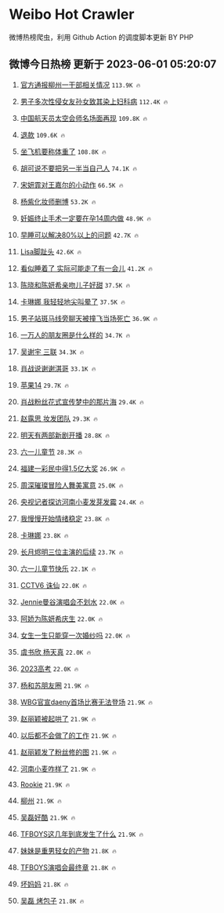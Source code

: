 # Weibo Hot Crawler 



微博热榜爬虫，利用 Github Action 的调度脚本更新 BY PHP 


## 微博今日热榜 更新于 2023-06-01 05:20:07 
1. [官方通报柳州一干部相关情况](https://s.weibo.com/weibo?q=%23%E5%AE%98%E6%96%B9%E9%80%9A%E6%8A%A5%E6%9F%B3%E5%B7%9E%E4%B8%80%E5%B9%B2%E9%83%A8%E7%9B%B8%E5%85%B3%E6%83%85%E5%86%B5%23&t=31&band_rank=1&Refer=top) `113.9K 🔥` 

1. [男子多次性侵女友孙女致其染上妇科病](https://s.weibo.com/weibo?q=%23%E7%94%B7%E5%AD%90%E5%A4%9A%E6%AC%A1%E6%80%A7%E4%BE%B5%E5%A5%B3%E5%8F%8B%E5%AD%99%E5%A5%B3%E8%87%B4%E5%85%B6%E6%9F%93%E4%B8%8A%E5%A6%87%E7%A7%91%E7%97%85%23&t=31&band_rank=2&Refer=top) `112.4K 🔥` 

1. [中国航天员太空会师名场面再现](https://s.weibo.com/weibo?q=%23%E4%B8%AD%E5%9B%BD%E8%88%AA%E5%A4%A9%E5%91%98%E5%A4%AA%E7%A9%BA%E4%BC%9A%E5%B8%88%E5%90%8D%E5%9C%BA%E9%9D%A2%E5%86%8D%E7%8E%B0%23&t=31&band_rank=3&Refer=top) `109.8K 🔥` 

1. [退款](https://s.weibo.com/weibo?q=%E9%80%80%E6%AC%BE&t=31&band_rank=4&Refer=top) `109.6K 🔥` 

1. [坐飞机要称体重了](https://s.weibo.com/weibo?q=%23%E5%9D%90%E9%A3%9E%E6%9C%BA%E8%A6%81%E7%A7%B0%E4%BD%93%E9%87%8D%E4%BA%86%23&t=31&band_rank=5&Refer=top) `108.8K 🔥` 

1. [胡可说不要把另一半当自己人](https://s.weibo.com/weibo?q=%23%E8%83%A1%E5%8F%AF%E8%AF%B4%E4%B8%8D%E8%A6%81%E6%8A%8A%E5%8F%A6%E4%B8%80%E5%8D%8A%E5%BD%93%E8%87%AA%E5%B7%B1%E4%BA%BA%23&t=31&band_rank=6&Refer=top) `74.1K 🔥` 

1. [宋妍霏对王嘉尔的小动作](https://s.weibo.com/weibo?q=%23%E5%AE%8B%E5%A6%8D%E9%9C%8F%E5%AF%B9%E7%8E%8B%E5%98%89%E5%B0%94%E7%9A%84%E5%B0%8F%E5%8A%A8%E4%BD%9C%23&t=31&band_rank=7&Refer=top) `66.5K 🔥` 

1. [杨紫化妆师删博](https://s.weibo.com/weibo?q=%23%E6%9D%A8%E7%B4%AB%E5%8C%96%E5%A6%86%E5%B8%88%E5%88%A0%E5%8D%9A%23&t=31&band_rank=8&Refer=top) `53.2K 🔥` 

1. [妊娠终止手术一定要在孕14周内做](https://s.weibo.com/weibo?q=%E5%A6%8A%E5%A8%A0%E7%BB%88%E6%AD%A2%E6%89%8B%E6%9C%AF%E4%B8%80%E5%AE%9A%E8%A6%81%E5%9C%A8%E5%AD%9514%E5%91%A8%E5%86%85%E5%81%9A&t=31&band_rank=9&Refer=top) `48.9K 🔥` 

1. [早睡可以解决80%以上的问题](https://s.weibo.com/weibo?q=%E6%97%A9%E7%9D%A1%E5%8F%AF%E4%BB%A5%E8%A7%A3%E5%86%B380%25%E4%BB%A5%E4%B8%8A%E7%9A%84%E9%97%AE%E9%A2%98&t=31&band_rank=10&Refer=top) `42.7K 🔥` 

1. [Lisa脚趾头](https://s.weibo.com/weibo?q=%23Lisa%E8%84%9A%E8%B6%BE%E5%A4%B4%23&t=31&band_rank=11&Refer=top) `42.6K 🔥` 

1. [看似睡着了 实际可能走了有一会儿](https://s.weibo.com/weibo?q=%E7%9C%8B%E4%BC%BC%E7%9D%A1%E7%9D%80%E4%BA%86%20%E5%AE%9E%E9%99%85%E5%8F%AF%E8%83%BD%E8%B5%B0%E4%BA%86%E6%9C%89%E4%B8%80%E4%BC%9A%E5%84%BF&t=31&band_rank=12&Refer=top) `41.2K 🔥` 

1. [陈晓和陈妍希亲吻儿子好甜](https://s.weibo.com/weibo?q=%23%E9%99%88%E6%99%93%E5%92%8C%E9%99%88%E5%A6%8D%E5%B8%8C%E4%BA%B2%E5%90%BB%E5%84%BF%E5%AD%90%E5%A5%BD%E7%94%9C%23&t=31&band_rank=13&Refer=top) `37.5K 🔥` 

1. [卡琳娜 我轻轻地尖叫晕了](https://s.weibo.com/weibo?q=%E5%8D%A1%E7%90%B3%E5%A8%9C%20%E6%88%91%E8%BD%BB%E8%BD%BB%E5%9C%B0%E5%B0%96%E5%8F%AB%E6%99%95%E4%BA%86&t=31&band_rank=14&Refer=top) `37.5K 🔥` 

1. [男子站斑马线旁聊天被撞飞当场死亡](https://s.weibo.com/weibo?q=%23%E7%94%B7%E5%AD%90%E7%AB%99%E6%96%91%E9%A9%AC%E7%BA%BF%E6%97%81%E8%81%8A%E5%A4%A9%E8%A2%AB%E6%92%9E%E9%A3%9E%E5%BD%93%E5%9C%BA%E6%AD%BB%E4%BA%A1%23&t=31&band_rank=15&Refer=top) `36.9K 🔥` 

1. [一万人的朋友圈是什么样的](https://s.weibo.com/weibo?q=%23%E4%B8%80%E4%B8%87%E4%BA%BA%E7%9A%84%E6%9C%8B%E5%8F%8B%E5%9C%88%E6%98%AF%E4%BB%80%E4%B9%88%E6%A0%B7%E7%9A%84%23&t=31&band_rank=16&Refer=top) `34.7K 🔥` 

1. [吴谢宇 三联](https://s.weibo.com/weibo?q=%E5%90%B4%E8%B0%A2%E5%AE%87%20%E4%B8%89%E8%81%94&t=31&band_rank=17&Refer=top) `34.3K 🔥` 

1. [肖战说谢谢淇哥](https://s.weibo.com/weibo?q=%23%E8%82%96%E6%88%98%E8%AF%B4%E8%B0%A2%E8%B0%A2%E6%B7%87%E5%93%A5%23&t=31&band_rank=18&Refer=top) `33.1K 🔥` 

1. [苹果14](https://s.weibo.com/weibo?q=%E8%8B%B9%E6%9E%9C14&t=31&band_rank=19&Refer=top) `29.7K 🔥` 

1. [肖战粉丝花式宣传梦中的那片海](https://s.weibo.com/weibo?q=%23%E8%82%96%E6%88%98%E7%B2%89%E4%B8%9D%E8%8A%B1%E5%BC%8F%E5%AE%A3%E4%BC%A0%E6%A2%A6%E4%B8%AD%E7%9A%84%E9%82%A3%E7%89%87%E6%B5%B7%23&t=31&band_rank=20&Refer=top) `29.4K 🔥` 

1. [赵露思 妆发团队](https://s.weibo.com/weibo?q=%E8%B5%B5%E9%9C%B2%E6%80%9D%20%E5%A6%86%E5%8F%91%E5%9B%A2%E9%98%9F&t=31&band_rank=21&Refer=top) `29.3K 🔥` 

1. [明天有两部新剧开播](https://s.weibo.com/weibo?q=%23%E6%98%8E%E5%A4%A9%E6%9C%89%E4%B8%A4%E9%83%A8%E6%96%B0%E5%89%A7%E5%BC%80%E6%92%AD%23&t=31&band_rank=22&Refer=top) `28.8K 🔥` 

1. [六一儿童节](https://s.weibo.com/weibo?q=%E5%85%AD%E4%B8%80%E5%84%BF%E7%AB%A5%E8%8A%82&t=31&band_rank=23&Refer=top) `28.3K 🔥` 

1. [福建一彩民中得1.5亿大奖](https://s.weibo.com/weibo?q=%23%E7%A6%8F%E5%BB%BA%E4%B8%80%E5%BD%A9%E6%B0%91%E4%B8%AD%E5%BE%971.5%E4%BA%BF%E5%A4%A7%E5%A5%96%23&t=31&band_rank=24&Refer=top) `26.9K 🔥` 

1. [周深璀璨冒险人舞美寓意](https://s.weibo.com/weibo?q=%23%E5%91%A8%E6%B7%B1%E7%92%80%E7%92%A8%E5%86%92%E9%99%A9%E4%BA%BA%E8%88%9E%E7%BE%8E%E5%AF%93%E6%84%8F%23&t=31&band_rank=25&Refer=top) `25.0K 🔥` 

1. [央视记者探访河南小麦发芽发霉](https://s.weibo.com/weibo?q=%E5%A4%AE%E8%A7%86%E8%AE%B0%E8%80%85%E6%8E%A2%E8%AE%BF%E6%B2%B3%E5%8D%97%E5%B0%8F%E9%BA%A6%E5%8F%91%E8%8A%BD%E5%8F%91%E9%9C%89&t=31&band_rank=26&Refer=top) `24.4K 🔥` 

1. [我慢慢开始情绪稳定](https://s.weibo.com/weibo?q=%E6%88%91%E6%85%A2%E6%85%A2%E5%BC%80%E5%A7%8B%E6%83%85%E7%BB%AA%E7%A8%B3%E5%AE%9A&t=31&band_rank=27&Refer=top) `23.8K 🔥` 

1. [卡琳娜](https://s.weibo.com/weibo?q=%E5%8D%A1%E7%90%B3%E5%A8%9C&t=31&band_rank=28&Refer=top) `23.8K 🔥` 

1. [长月烬明三位主演的后续](https://s.weibo.com/weibo?q=%23%E9%95%BF%E6%9C%88%E7%83%AC%E6%98%8E%E4%B8%89%E4%BD%8D%E4%B8%BB%E6%BC%94%E7%9A%84%E5%90%8E%E7%BB%AD%23&t=31&band_rank=29&Refer=top) `23.7K 🔥` 

1. [六一儿童节快乐](https://s.weibo.com/weibo?q=%23%E5%85%AD%E4%B8%80%E5%84%BF%E7%AB%A5%E8%8A%82%E5%BF%AB%E4%B9%90%23&t=31&band_rank=30&Refer=top) `22.1K 🔥` 

1. [CCTV6 诛仙](https://s.weibo.com/weibo?q=CCTV6%20%E8%AF%9B%E4%BB%99&t=31&band_rank=31&Refer=top) `22.0K 🔥` 

1. [Jennie曼谷演唱会不划水](https://s.weibo.com/weibo?q=%23Jennie%E6%9B%BC%E8%B0%B7%E6%BC%94%E5%94%B1%E4%BC%9A%E4%B8%8D%E5%88%92%E6%B0%B4%23&t=31&band_rank=32&Refer=top) `22.0K 🔥` 

1. [阿娇为陈妍希庆生](https://s.weibo.com/weibo?q=%23%E9%98%BF%E5%A8%87%E4%B8%BA%E9%99%88%E5%A6%8D%E5%B8%8C%E5%BA%86%E7%94%9F%23&t=31&band_rank=33&Refer=top) `22.0K 🔥` 

1. [女生一生只能穿一次婚纱吗](https://s.weibo.com/weibo?q=%23%E5%A5%B3%E7%94%9F%E4%B8%80%E7%94%9F%E5%8F%AA%E8%83%BD%E7%A9%BF%E4%B8%80%E6%AC%A1%E5%A9%9A%E7%BA%B1%E5%90%97%23&t=31&band_rank=34&Refer=top) `22.0K 🔥` 

1. [虞书欣 杨天真](https://s.weibo.com/weibo?q=%E8%99%9E%E4%B9%A6%E6%AC%A3%20%E6%9D%A8%E5%A4%A9%E7%9C%9F&t=31&band_rank=35&Refer=top) `22.0K 🔥` 

1. [2023高考](https://s.weibo.com/weibo?q=%232023%E9%AB%98%E8%80%83%23&t=31&band_rank=36&Refer=top) `22.0K 🔥` 

1. [杨和苏朋友圈](https://s.weibo.com/weibo?q=%E6%9D%A8%E5%92%8C%E8%8B%8F%E6%9C%8B%E5%8F%8B%E5%9C%88&t=31&band_rank=37&Refer=top) `21.9K 🔥` 

1. [WBG官宣daeny首场比赛无法登场](https://s.weibo.com/weibo?q=%23WBG%E5%AE%98%E5%AE%A3daeny%E9%A6%96%E5%9C%BA%E6%AF%94%E8%B5%9B%E6%97%A0%E6%B3%95%E7%99%BB%E5%9C%BA%23&t=31&band_rank=38&Refer=top) `21.9K 🔥` 

1. [赵丽颖被起哄了](https://s.weibo.com/weibo?q=%23%E8%B5%B5%E4%B8%BD%E9%A2%96%E8%A2%AB%E8%B5%B7%E5%93%84%E4%BA%86%23&t=31&band_rank=39&Refer=top) `21.9K 🔥` 

1. [以后都不会做了的工作](https://s.weibo.com/weibo?q=%E4%BB%A5%E5%90%8E%E9%83%BD%E4%B8%8D%E4%BC%9A%E5%81%9A%E4%BA%86%E7%9A%84%E5%B7%A5%E4%BD%9C&t=31&band_rank=40&Refer=top) `21.9K 🔥` 

1. [赵丽颖发了粉丝修的图](https://s.weibo.com/weibo?q=%23%E8%B5%B5%E4%B8%BD%E9%A2%96%E5%8F%91%E4%BA%86%E7%B2%89%E4%B8%9D%E4%BF%AE%E7%9A%84%E5%9B%BE%23&t=31&band_rank=41&Refer=top) `21.9K 🔥` 

1. [河南小麦咋样了](https://s.weibo.com/weibo?q=%23%E6%B2%B3%E5%8D%97%E5%B0%8F%E9%BA%A6%E5%92%8B%E6%A0%B7%E4%BA%86%23&t=31&band_rank=42&Refer=top) `21.9K 🔥` 

1. [Rookie](https://s.weibo.com/weibo?q=Rookie&t=31&band_rank=43&Refer=top) `21.9K 🔥` 

1. [柳州](https://s.weibo.com/weibo?q=%E6%9F%B3%E5%B7%9E&t=31&band_rank=44&Refer=top) `21.9K 🔥` 

1. [吴磊好酷](https://s.weibo.com/weibo?q=%E5%90%B4%E7%A3%8A%E5%A5%BD%E9%85%B7&t=31&band_rank=45&Refer=top) `21.9K 🔥` 

1. [TFBOYS这几年到底发生了什么](https://s.weibo.com/weibo?q=%23TFBOYS%E8%BF%99%E5%87%A0%E5%B9%B4%E5%88%B0%E5%BA%95%E5%8F%91%E7%94%9F%E4%BA%86%E4%BB%80%E4%B9%88%23&t=31&band_rank=46&Refer=top) `21.9K 🔥` 

1. [妹妹是重男轻女的产物](https://s.weibo.com/weibo?q=%E5%A6%B9%E5%A6%B9%E6%98%AF%E9%87%8D%E7%94%B7%E8%BD%BB%E5%A5%B3%E7%9A%84%E4%BA%A7%E7%89%A9&t=31&band_rank=47&Refer=top) `21.8K 🔥` 

1. [TFBOYS演唱会最终章](https://s.weibo.com/weibo?q=%23TFBOYS%E6%BC%94%E5%94%B1%E4%BC%9A%E6%9C%80%E7%BB%88%E7%AB%A0%23&t=31&band_rank=48&Refer=top) `21.8K 🔥` 

1. [坏妈妈](https://s.weibo.com/weibo?q=%E5%9D%8F%E5%A6%88%E5%A6%88&t=31&band_rank=49&Refer=top) `21.8K 🔥` 

1. [吴磊 烤包子](https://s.weibo.com/weibo?q=%E5%90%B4%E7%A3%8A%20%E7%83%A4%E5%8C%85%E5%AD%90&t=31&band_rank=50&Refer=top) `21.8K 🔥` 

